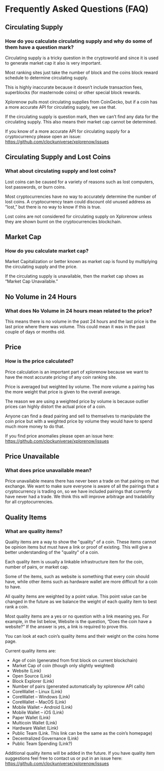 # Frequently Asked Questions (FAQ)

## Circulating Supply

### How do you calculate circulating supply and why do some of them have a question mark?

Circulating supply is a tricky question in the cryptoworld and since it is used to generate market cap it also is very important.

Most ranking sites just take the number of block and the coins block reward schedule to determine circulating supply.  

This is highly inaccurate because it doesn’t include transaction fees, superblocks (for masternode coins) or other special block rewards.

Xplorenow pulls most circulating supplies from CoinGecko, but if a coin has a more accurate API for circulating supply, we use that.

If the circulating supply is question mark, then we can’t find any data for the circulating supply.  This also means their market cap cannot be determined.

If you know of a more accurate API for circulating supply for a cryptocurrency please open an issue: https://github.com/clockuniverse/xplorenow/issues

## Circulating Supply and Lost Coins

### What about circulating supply and lost coins?

Lost coins can be caused for a variety of reasons such as lost computers, lost passwords, or burn coins.

Most cryptocurrencies have no way to accurately determine the number of lost coins.  A cryptocurrency team could discount old unused address as “lost,” but there is no way to know if this is true.

Lost coins are not considered for circulating supply on Xplorenow unless they are shown burnt on the cryptocurrencies blockchain.

## Market Cap

### How do you calculate market cap?

Market Capitalization or better known as market cap is found by multiplying the circulating supply and the price.

If the circulating supply is unavailable, then the market cap shows as “Market Cap Unavailable.”

## No Volume in 24 Hours

### What does No Volume in 24 hours mean related to the price?

This means there is no volume in the past 24 hours and the last price is the last price where there was volume.  This could mean it was in the past couple of days or months old.

## Price

### How is the price calculated?

Price calculation is an important part of xplorenow because we want to have the most accurate pricing of any coin ranking site.

Price is averaged but weighted by volume.  The more volume a pairing has the more weight that price is given to the overall average.

The reason we are using a weighted price by volume is because outlier prices can highly distort the actual price of a coin.

Anyone can find a dead pairing and sell to themselves to manipulate the coin price but with a weighted price by volume they would have to spend much more money to do that.

If you find price anomalies please open an issue here: https://github.com/clockuniverse/xplorenow/issues

## Price Unavailable

### What does price unavailable mean?

Price unavailable means there has never been a trade on that pairing on that exchange.  We want to make sure everyone is aware of all the pairings that a cryptocurrency is trading on, so we have included pairings that currently have never had a trade.  We think this will improve arbitrage and tradability for all cryptocurrencies.

## Quality Items

### What are quality items?

Quality items are a way to show the "quality" of a coin.  These items cannot be opinion items but must have a link or proof of existing.  This will give a better understanding of the "quality" of a coin.

Each quality item is usually a linkable infrastructure item for the coin, number of pairs, or market cap.

Some of the items, such as website is something that every coin should have, while other items such as hardware wallet are more difficult for a coin to have.

All quality items are weighted by a point value.  This point value can be changed in the future as we balance the weight of each quality item to best rank a coin.

Most quality items are a yes or no question with a link meaning yes.  For example, in the list below, Website is the question, “Does the coin have a website?”  If the answer is yes, a link is required to prove this.

You can look at each coin’s quality items and their weight on the coins home page.

Current quality items are:
* Age of coin (generated from first block on current blockchain)
* Market Cap of coin (though only slightly weighted)
* Website (Link)
* Open Source (Link)
* Block Explorer (Link)
* Number of pairs (generated automatically by xplorenow API calls)
* CoreWallet – Linux (Link)
* CoreWallet – Windows (Link)
* CoreWallet – MacOS (Link)
* Mobile Wallet – Android (Link)
* Mobile Wallet – iOS (Link)
* Paper Wallet (Link)
* Multicoin Wallet (Link) 
* Hardware Wallet (Link)
* Public Team (Link.  This link can be the same as the coin’s homepage)
* Decentralized Governance (Link)
* Public Team Spending (Link?)

Additional quality items will be added in the future.  If you have quality item suggestions feel free to contact us or put in an issue here: https://github.com/clockuniverse/xplorenow/issues

